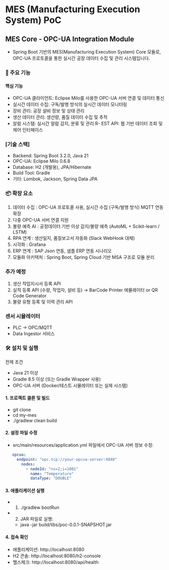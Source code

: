 # MES (Manufacturing Execution System) PoC

## MES Core - OPC-UA Integration Module
- Spring Boot 기반의 MES(Manufacturing Execution System) Core 모듈로, OPC-UA 프로토콜을 통한 실시간 공장 데이터 수집 및 관리 시스템입니다.

### 🚀 주요 기능

#### 핵심 기능
- OPC-UA 클라이언트: Eclipse Milo를 사용한 OPC-UA 서버 연결 및 데이터 통신
- 실시간 데이터 수집: 구독/발행 방식의 실시간 데이터 모니터링
- 장비 관리: 공장 설비 정보 및 상태 관리
- 생산 데이터 관리: 생산량, 품질 데이터 수집 및 추적
- 알람 시스템: 실시간 알람 감지, 분류 및 관리
R- EST API: 웹 기반 데이터 조회 및 제어 인터페이스

### [기술 스택]
- Backend: Spring Boot 3.2.0, Java 21
- OPC-UA: Eclipse Milo 0.6.8
- Database: H2 (개발용), JPA/Hibernate
- Build Tool: Gradle
- 기타: Lombok, Jackson, Spring Data JPA

### 📦 확장 요소
1. 데이터 수집 : OPC-UA 프로토콜 사용, 실시간 수집 (구독/발행 방식) MQTT 연동 확장
2. 다중 OPC-UA 서버 연결 지원
3. 불량 예측 AI : 공정데이터 기반 이상 감지/불량 예측 (AutoML + Scikit-learn / LSTM)
4. RPA 연계 : 생산일지, 품질보고서 자동화 (Slack WebHook 대체)
5. 시각화 : Grafana
6. ERP 연계 : SAP Json 연동, 샘플 ERP 연동 시나리오
7. 모듈화 아키텍처 : Spring Boot, Spring Cloud 기반 MSA 구조로 모듈 분리

### 추가 예정
1) 생산 작업지시서 등록 API
2) 실적 등록 API (수량, 작업자, 설비 등) -> BarCode Printer 에뮬레이터 or QR Code Generator
3) 불량 유형 등록 및 이력 관리 API

### 센서 시뮬레이터
- PLC -> OPC/MQTT
- Data Ingestor 서비스

### 🛠️ 설치 및 실행
전제 조건
- Java 21 이상
- Gradle 8.5 이상 (또는 Gradle Wrapper 사용)
- OPC-UA 서버 (Docker/테스트 시뮬레이터 또는 실제 시스템)


#### 1. 프로젝트 클론 및 빌드
- git clone <repository-url>
- cd my-mes
- ./gradlew clean build

#### 2. 설정 파일 수정
   - src/main/resources/application.yml 파일에서 OPC-UA 서버 정보 수정:
```yaml
   opcua:
     endpoint: "opc.tcp://your-opcua-server:4840"
       nodes:
         - nodeId: "ns=2;i=1001"
           name: "Temperature"
           dataType: "DOUBLE"
```


#### 3. 애플리케이션 실행
   - 1) ./gradlew bootRun
   - 2) JAR 파일로 실행:
     - java -jar build/libs/poc-0.0.1-SNAPSHOT.jar

#### 4. 접속 확인

- 애플리케이션: http://localhost:8080
- H2 콘솔: http://localhost:8080/h2-console
- 헬스체크: http://localhost:8080/api/health
